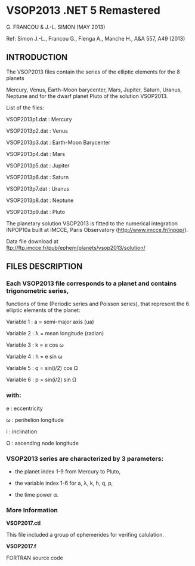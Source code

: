 # VSOP2013 .NET 5 Remastered

G. FRANCOU & J.-L. SIMON (MAY 2013) 
 
Ref: Simon J.-L., Francou G., Fienga A., Manche H., A&A 557, A49 (2013) 

## INTRODUCTION 
 
The VSOP2013 files contain the series of the elliptic elements for the 8 planets 

Mercury, Venus, Earth-Moon barycenter, Mars, Jupiter, Saturn, Uranus, Neptune and for the dwarf planet Pluto of the solution VSOP2013.  
 
List of the files: 

VSOP2013p1.dat : Mercury  

VSOP2013p2.dat : Venus  

VSOP2013p3.dat : Earth-Moon Barycenter 

VSOP2013p4.dat : Mars  

VSOP2013p5.dat : Jupiter  

VSOP2013p6.dat : Saturn  

VSOP2013p7.dat : Uranus  

VSOP2013p8.dat : Neptune  

VSOP2013p9.dat : Pluto 
 
The planetary solution VSOP2013 is fitted to the numerical integration INPOP10a built at IMCCE, Paris Observatory (http://www.imcce.fr/inpop/).   

Data file download at ftp://ftp.imcce.fr/pub/ephem/planets/vsop2013/solution/

## FILES DESCRIPTION 
 
### Each VSOP2013 file corresponds to a planet and contains trigonometric series, 

functions of time (Periodic series and Poisson series), that represent the 6 elliptic elements of the planet:  

Variable 1 : a = semi-major axis (ua)  

Variable 2 : λ = mean longitude  (radian)  

Variable 3 : k = e cos ω

Variable 4 : h = e sin ω

Variable 5 : q = sin(i/2) cos Ω

Variable 6 : p = sin(i/2) sin Ω 
 
### with: 

e : eccentricity  

ω : perihelion longitude 

i : inclination 

Ω : ascending node longitude 
 
### VSOP2013 series are characterized by 3 parameters: 

- the planet index 1-9 from Mercury to Pluto,  

- the variable index 1-6 for a, λ, k, h, q, p, 

- the time power α.

### More Information 

**VSOP2017.ctl**

This file included a group of ephemerides for verifing calulation.

**VSOP2017.f**

FORTRAN source code